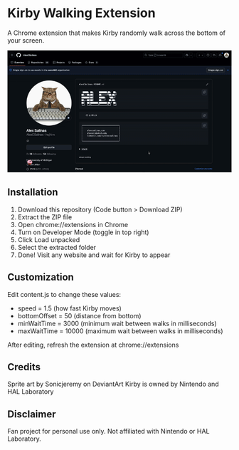 # Kirby Walking Extension

A Chrome extension that makes Kirby randomly walk across the bottom of your screen.

![Kirby walking](kirbyanimation.gif)

## Installation

1. Download this repository (Code button > Download ZIP)
2. Extract the ZIP file
3. Open chrome://extensions in Chrome
4. Turn on Developer Mode (toggle in top right)
5. Click Load unpacked
6. Select the extracted folder
7. Done! Visit any website and wait for Kirby to appear

## Customization

Edit content.js to change these values:

- speed = 1.5 (how fast Kirby moves)
- bottomOffset = 50 (distance from bottom)
- minWaitTime = 3000 (minimum wait between walks in milliseconds)
- maxWaitTime = 10000 (maximum wait between walks in milliseconds)

After editing, refresh the extension at chrome://extensions

## Credits

Sprite art by Sonicjeremy on DeviantArt
Kirby is owned by Nintendo and HAL Laboratory

## Disclaimer

Fan project for personal use only. Not affiliated with Nintendo or HAL Laboratory.
